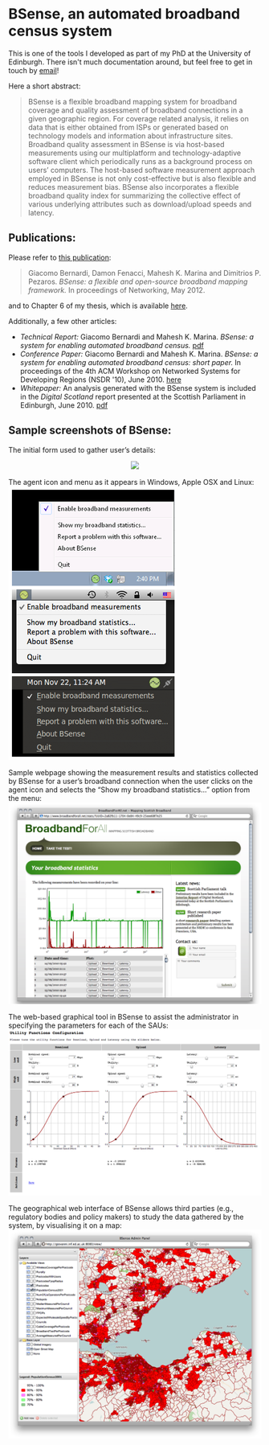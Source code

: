 # BSense, an automated broadband census system
This is one of the tools I developed as part of my PhD at the University of Edinburgh. There isn't much documentation around, but feel free to get in touch by [email](mailto:mino@minux.it)!

Here a short abstract:
> BSense is a flexible broadband mapping system for broadband coverage and quality assessment of broadband connections in a given geographic region. For coverage related analysis, it relies on data that is either obtained from ISPs or generated based on technology
models and information about infrastructure sites. Broadband quality assessment in BSense is via host-based measurements using our multiplatform and technology-adaptive software client which periodically runs as a background process on users’ computers. The host-based software measurement approach employed in BSense is not only cost-effective but is also flexible and reduces measurement bias. BSense also incorporates a flexible broadband quality index for summarizing the collective effect of various underlying attributes such as download/upload speeds and latency.

## Publications:
Please refer to [this publication](https://link.springer.com/chapter/10.1007/978-3-642-30045-5_26):
> Giacomo Bernardi, Damon Fenacci, Mahesh K. Marina and Dimitrios P. Pezaros. *BSense: a flexible and open-source broadband mapping framework.* In proceedings of Networking, May 2012. 

and to Chapter 6 of my thesis, which is available [here](https://www.era.lib.ed.ac.uk/handle/1842/6241?show=full).

Additionally, a few other articles:
- *Technical Report:* Giacomo Bernardi and Mahesh K. Marina. *BSense: a system for enabling automated broadband census.* [pdf](https://minux.it/publications/BSense-techreport.pdf)
- *Conference Paper:* Giacomo Bernardi and Mahesh K. Marina. *BSense: a system for enabling automated broadband census: short paper.* In proceedings of the 4th ACM Workshop on Networked Systems for Developing Regions (NSDR '10), June 2010. [here](http://dl.acm.org/citation.cfm?id=1836010)
- *Whitepaper:* An analysis generated with the BSense system is included in the *Digital Scotland* report presented at the Scottish Parliament in Edinburgh, June 2010. [pdf](https://minux.it/publications/Digital-Scotland.pdf)

## Sample screenshots of BSense:
The initial form used to gather user’s details:
<p align="center"><img src="https://github.com/mino98/bsense/screenshots/screenshot_form.png?raw=true"></p>

The agent icon and menu as it appears in Windows, Apple OSX and Linux:
![Screenshot](/screenshots/screenshot_menu.png?raw=true)

Sample webpage showing the measurement results and statistics collected by BSense for a user’s broadband connection when the user clicks on the agent icon and selects the “Show my broadband statistics...” option from the menu:
![Screenshot](/screenshots/screenshot_stats.png?raw=true)

The web-based graphical tool in BSense to assist the administrator in specifying the parameters for each of the SAUs:
![Screenshot](/screenshots/GuiUtilityFunction.png?raw=true)

The geographical web interface of BSense allows third parties (e.g., regulatory bodies and policy makers) to study the data gathered by the system, by visualising it on a map:
![Screenshot](/screenshots/screenshot_geo.png?raw=true)

